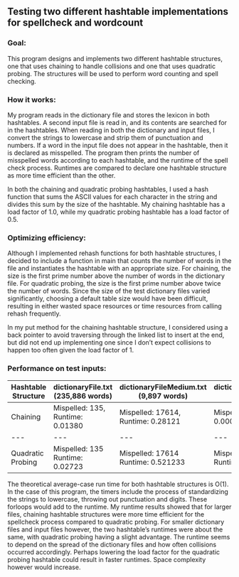 ## Testing two different hashtable implementations for spellcheck and wordcount

### Goal:
This program designs and implements two different hashtable structures, one that uses chaining to handle collisions and one that uses quadratic probing. The structures will be used to perform word counting and spell checking. 

### How it works:
My program reads in the dictionary file and stores the lexicon in both hashtables. A second input file is read in, and its contents are searched for in the hashtables. When reading in both the dictionary and input files, I convert the strings to lowercase and strip them of punctuation and numbers.  If a word in the input file does not appear in the hashtable, then it is declared as misspelled. The program then prints the number of misspelled words according to each hashtable, and the runtime of the spell check process. Runtimes are compared to declare one hashtable structure as more time efficient than the other. 

In both the chaining and quadratic probing hashtables, I used a hash function that sums the ASCII values for each character in the string and divides this sum by the size of the hashtable. My chaining hashtable has a load factor of 1.0, while my quadratic probing hashtable has a load factor of 0.5.

### Optimizing efficiency:
Although I implemented rehash functions for both hashtable structures, I decided to include a function in main that counts the number of words in the file and instantiates the hashtable with an appropriate size. For chaining, the size is the first prime number above the number of words in the dictionary file. For quadratic probing, the size is the first prime number above twice the number of words. Since the size of the test dictionary files varied significantly, choosing a default table size would have been difficult, resulting in either wasted space resources or time resources from calling rehash frequently. 

In my put method for the chaining hashtable structure, I considered using a back pointer to avoid traversing through the linked list to insert at the end, but did not end up implementing one since I don’t expect collisions to happen too often given the load factor of 1.

### Performance on test inputs:

Hashtable Structure | dictionaryFile.txt <br> (235,886 words) | dictionaryFileMedium.txt (9,897 words) | dictionaryFileSimple.txt (14 words)
--- | --- | --- | --- 
Chaining | Mispelled: 135, Runtime: 0.01380 | Mispelled: 17614, Runtime: 0.28121 | Mispelled: 0, Runtime: 0.000141 
--- | --- | --- | --- 
Quadratic Probing | Mispelled: 135 <br> Runtime: 0.02723 | Mispelled: 17614 <br> Runtime: 0.521233 | Mispelled: 0 <br> Runtime: 0.000101


The theoretical average-case run time for both hashtable structures is O(1). In the case of this program, the timers include the process of standardizing the strings to lowercase, throwing out punctuation and digits. These forloops would add to the runtime. My runtime results showed that for larger files, chaining hashtable structures were more time efficient for the spellcheck process compared to quadratic probing. For smaller dictionary files and input files however, the two hashtable’s runtimes were about the same, with quadratic probing having a slight advantage. The runtime seems to depend on the spread of the dictionary files and how often collisions occurred accordingly. Perhaps lowering the load factor for the quadratic probing hashtable could result in faster runtimes. Space complexity however would increase.

